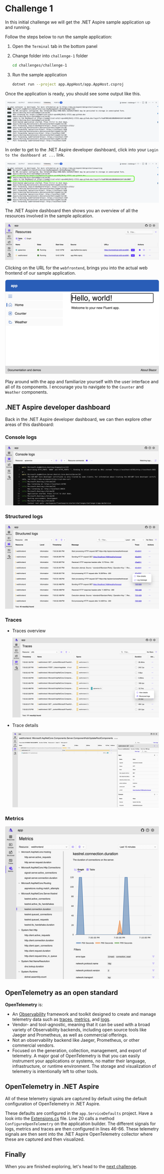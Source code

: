 # Challenge 1

In this initial challenge we will get the .NET Aspire sample application up and running.

Follow the steps below to run the sample application:

1. Open the `Terminal` tab in the bottom panel

2. Change folder into `challenge-1` folder

    ```bash
    cd challenges/challenge-1
    ```

3. Run the sample application

    ```bash
    dotnet run --project app.AppHost/app.AppHost.csproj
    ```

Once the application is ready, you should see some output like this.

![.NET Aspire terminal output](./assets/dotnet-run-aspire-terminal-output.png)

In order to get to the .NET Aspire developer dashboard, click into your `Login to the dashboard at ...` link.

![.NET Aspire dashboard link](./assets/dotnet-run-aspire-dashboard-link.png)

The .NET Aspire dashboard then shows you an overview of all the resources involved in the sample aplication.

![.NET Aspire resources](./assets/dotnet-aspire-dashboard-resources.png)

Clicking on the URL for the `webfrontend`, brings you into the actual web frontend of our sample application.

![Web Frontend](./assets/web-frontend.png)

Play around with the app and familiarize yourself with the user interface and all of its components. I encourage you to navigate to the `Counter` and `Weather` components.

## .NET Aspire developer dashboard

Back in the .NET Aspire developer dashboard, we can then explore other areas of this dashboard:

### Console logs

![.NET Aspire dashboard console logs](./assets/dotnet-aspire-dashboard-console-logs.png)

### Structured logs

![.NET Aspire dashboard structured logs](./assets/dotnet-aspire-dashboard-structured-logs.png)

### Traces

- Traces overview

    ![.NET Aspire dashboard traces](./assets/dotnet-aspire-dashboard-traces.png)

- Trace details

    ![.NET Aspire dashboard tracedetails](./assets/dotnet-aspire-dashboard-trace-details.png)

### Metrics

![.NET Aspire dashboard metrics](./assets/dotnet-aspire-dashboard-metrics.png)

## OpenTelemetry as an open standard

**OpenTelemetry** is:

- An [Observability](https://opentelemetry.io/docs/concepts/observability-primer/#what-is-observability) framework and toolkit designed to create and manage telemetry data such as [traces](https://opentelemetry.io/docs/concepts/signals/traces/), [metrics](https://opentelemetry.io/docs/concepts/signals/metrics/), and [logs](https://opentelemetry.io/docs/concepts/signals/logs/).
- Vendor- and tool-agnostic, meaning that it can be used with a broad variety of Observability backends, including open source tools like Jaeger and Prometheus, as well as commercial offerings.
- Not an observability backend like Jaeger, Prometheus, or other commercial vendors.
- Focused on the generation, collection, management, and export of telemetry. A major goal of OpenTelemetry is that you can easily instrument your applications or systems, no matter their language, infrastructure, or runtime environment. The storage and visualization of telemetry is intentionally left to other tools.

## OpenTelemetry in .NET Aspire

All of these telemetry signals are captured by default using the default configuration of OpenTelemetry in .NET Aspire.

These defaults are configured in the `app.ServiceDefaults` project. Have a look into the [Extensions.cs](./app.ServiceDefaults/Extensions.cs) file. Line 20 calls a method `ConfigureOpenTelemetry` on the application builder. The different signals for logs, metrics and traces are then configured in lines 46-66. These telemetry signals are then sent into the .NET Aspire OpenTelemetry collector where these are captured and then visualized.

## Finally

When you are finished exploring, let's head to the [next challenge](../challenge-2/README.md).
